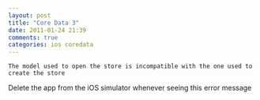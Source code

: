 ```yaml
---
layout: post
title: "Core Data 3"
date: 2011-01-24 21:39
comments: true
categories: ios coredata
---
```


```The model used to open the store is incompatible with the one used to create the store```


Delete the app from the iOS simulator whenever seeing this error message

